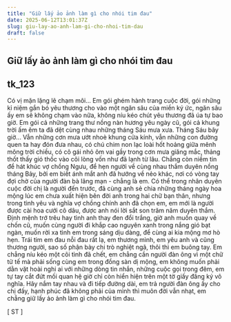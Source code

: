 ```yaml
---
title: "Giữ lấy ảo ảnh làm gì cho nhói tim đau"
date: 2025-06-12T13:01:37Z
slug: giu-lay-ao-anh-lam-gi-cho-nhoi-tim-dau
draft: false
---
```


## Giữ lấy ảo ảnh làm gì cho nhói tim đau

## tk_123

Có vị mặn lặng lẽ chạm môi...
Em gói ghém hành trang cuộc đời, gói những kỉ niệm gắn bó yêu thương cho vào một ngăn sâu của miền ký ức, ngăn sâu ấy em sẽ không chạm vào nữa, không níu kéo chút yêu thương đã úa tự bao giờ. Em gói cả những trang thư nồng nàn hương yêu ngày cũ, gói cả khung trời ấm êm ta đã dệt cùng nhau những tháng Sáu mưa xưa.
Tháng Sáu bây giờ...
Vẫn những cơn mưa ướt nhoè khung cửa kính, vẫn những con đường quen ta hay đón đưa nhau, có chú chim non lạc loài hốt hoảng giữa mênh mông trời chiều, có cô gái nhỏ ôm vai gầy trong cơn mưa giăng mắc, thảng thốt thấy gió thốc vào cõi lòng vốn như đã lạnh từ lâu.
Chẳng còn niềm tin để hát khúc vợ chồng Ngưu, để hẹn người về cùng nhau thắm duyên nồng tháng Bảy, bởi em biết ánh mắt anh đã hướng về nẻo khác, nơi có vòng tay đợi chờ của người đàn bà lãng mạn - chẳng là em.
Có thể trong nhân duyên cuộc đời chị là người đến trước, đã cùng anh sẻ chia những tháng ngày hoa mộng lúc em chưa xuất hiện bên đời anh trong hai chữ bạn thân, nhưng trong tình yêu và nghĩa vợ chồng chính anh đã chọn em, em mới là người được cài hoa cưới cô dâu, được anh nói lời sắt son trăm năm duyên thắm. Định mệnh trớ trêu hay tình anh thay đen đổi trắng, giờ anh muốn quay về chốn cũ, muốn cùng người đi khắp cao nguyên xanh trong nắng gió bạt ngàn, muốn rời xa tình em trong sáng dịu dàng, để cùng ai kia mộng mơ hò hẹn.
Trái tim em đau nỗi đau rất lạ, em thương mình, em yêu anh và cũng thương người, sao số phận bày chi trò nghiệt ngã, thôi thì em buông tay.
Em chẳng níu kéo một cõi tình đã chết, em chẳng cần người đàn ông vì một chữ tử tế mà phải sống cùng em trong đồng sàn dị mộng, em không muốn phải dằn vặt hoài nghi ai với những dòng tin nhắn, những cuộc gọi trong đêm, em tự tay cắt đứt mối quan hệ giờ chỉ còn hiển hiện trên một tờ giấy đăng ký vô nghĩa.
Hãy nắm tay nhau và đi tiếp đường dài, em trả người đàn ông ấy cho chị đấy, hạnh phúc đã không phải của mình thì muôn đời vẫn nhạt, em chẳng giữ lấy ảo ảnh làm gì cho nhói tim đau.

[ ST ]